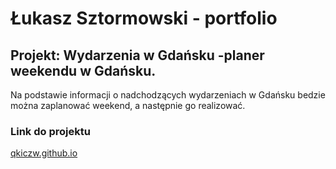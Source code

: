 # Łukasz Sztormowski - portfolio

## Projekt: Wydarzenia w Gdańsku -planer weekendu w Gdańsku.
Na podstawie informacji o nadchodzących wydarzeniach w Gdańsku bedzie można zaplanować weekend, a następnie go realizować.


### Link do projektu
[qkiczw.github.io](https://qkiczw.github.io)